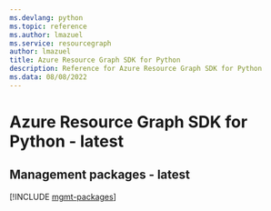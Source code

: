 ```yaml
---
ms.devlang: python
ms.topic: reference
ms.author: lmazuel
ms.service: resourcegraph
author: lmazuel
title: Azure Resource Graph SDK for Python
description: Reference for Azure Resource Graph SDK for Python
ms.data: 08/08/2022
---
```

# Azure Resource Graph SDK for Python - latest

## Management packages - latest
[!INCLUDE [mgmt-packages](resource-graph-mgmt-index.md)]